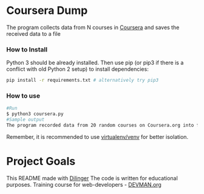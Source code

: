 # Coursera Dump

The program collects data from N courses in [Coursera](https://www.coursera.org) and saves the received data to a file

### How to Install

Python 3 should be already installed. Then use pip (or pip3 if there is a conflict with old Python 2 setup) to install dependencies:

```bash
pip install -r requirements.txt # alternatively try pip3
```

### How to use
```bash
#Run
$ python3 coursera.py
#Sample output
The program recorded data from 20 random courses on Coursera.org into file filename.xlsx
```
Remember, it is recommended to use [virtualenv/venv](https://devman.org/encyclopedia/pip/pip_virtualenv/) for better isolation.

# Project Goals

This README made with [Dilinger](http://dillinger.io/)
The code is written for educational purposes. Training course for web-developers - [DEVMAN.org](https://devman.org)
